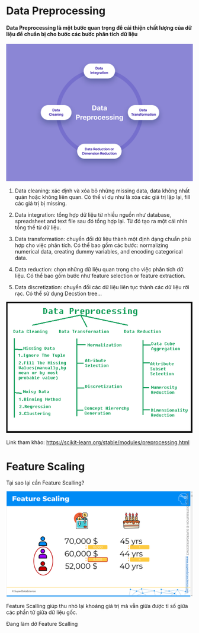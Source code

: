 # Data Preprocessing
#### Data Preprocessing là một bước quan trọng để cải thiện chất lượng của dữ liệu để chuẩn bị cho bước các bước phân tích dữ liệu

![Data Proprocess](/image/data_preprocess.png "Quy trình data")

1. Data cleaning: xác định và xóa bỏ những missing data, data không nhất quán hoặc không liên quan. Có thể ví dụ như là xóa các giá trị lặp lại, fill các giá trị bị missing.

2. Data integration: tổng hợp dữ liệu từ nhiều nguồn như database, spreadsheet and text file sau đó tổng hợp lại. Từ đó tạo ra một cái nhìn tổng thể từ dữ liệu.

3. Data transformation: chuyển đổi dữ liệu thành một định dạng chuẩn phù hợp cho việc phân tích. Có thể bao gồm các bước: normalizing numerical data, creating dummy variables, and encoding categorical data.

4. Data reduction: chọn những dữ liệu quan trọng cho việc phân tích dữ liệu. Có thể bao gồm bước như feature selection or feature extraction.
5. Data discretization: chuyển đổi các dữ liệu liên tục thành các dữ liệu rời rạc. Có thể sử dụng Decstion tree... 

![Data Proprocess](/image/data-preprocessing.png "Quy trình data")


Link tham khảo: https://scikit-learn.org/stable/modules/preprocessing.html


# Feature Scaling

Tại sao lại cần Feature Scalling?


![Data Proprocess](/image/feature_scalling.png "Quy trình data")

Feature Scalling giúp thu nhỏ lại khoảng giá trị mà vẫn giữa được tỉ số giữa các phần tử giữa dữ liệu gốc.


Đang làm dở Feature Scalling